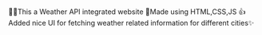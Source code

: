 🙋‍♀️This a Weather API integrated website 
💖Made using HTML,CSS,JS
👍Added nice UI for fetching weather related information for different cities✨
